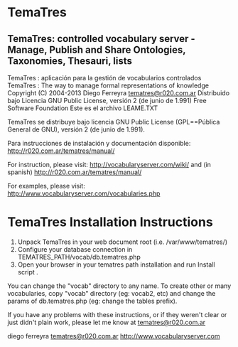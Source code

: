 TemaTres
========

TemaTres: controlled vocabulary server - Manage, Publish and Share Ontologies, Taxonomies, Thesauri, lists
----------------------------------------------------------------------------------------------------------

TemaTres : aplicación para la gestión de vocabularios controlados
TemaTres : The way to manage formal representations of knowledge
Copyright (C) 2004-2013 Diego Ferreyra tematres@r020.com.ar
Distribuido bajo Licencia GNU Public License, versión 2 (de junio de 1.991) Free Software Foundation
Este es el archivo LEAME.TXT


TemaTres se distribuye bajo licencia GNU Public License (GPL==Pública General de GNU), versión 2 (de junio de 1.991).


Para instrucciones de instalación y documentación disponible: http://r020.com.ar/tematres/manual/

For instruction, please visit: http://vocabularyserver.com/wiki/
and (in spanish) http://r020.com.ar/tematres/manual/

For examples, please visit: http://www.vocabularyserver.com/vocabularies.php


TemaTres Installation Instructions
==================================

1. Unpack TemaTres in your web document root (i.e. /var/www/tematres/)
2. Configure your database connection in TEMATRES_PATH/vocab/db.tematres.php 
3. Open your browser in your tematres path installation and run Install script .

You can change the "vocab" directory to any name. To create other or many vocabularies,  copy "vocab" directory (eg: vocab2, etc) and change the params of db.tematres.php (eg: change the tables prefix).

If you have any problems with these instructions, or if they weren't clear
or just didn't plain work, please let me know at tematres@r020.com.ar

diego ferreyra
tematres@r020.com.ar
http://www.vocabularyserver.com
